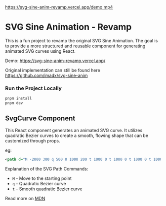 https://svg-sine-anim-revamp.vercel.app/demo.mp4

# SVG Sine Animation - Revamp

This is a fun project to revamp the original SVG Sine Animation. The goal is to provide a more structured and reusable
component for generating animated SVG curves using React.

Demo: https://svg-sine-anim-revamp.vercel.app/

Original implementation can still be found here https://github.com/imadx/svg-sine-anim

### Run the Project Locally

```bash
pnpm install
pnpm dev
```


## SvgCurve Component

This React component generates an animated SVG curve. It utilizes quadratic Bezier curves to create a smooth, flowing
shape that can be customized through props.

eg: 
```svg
<path d="M -2000 300 q 500 0 1000 200 t 1000 0 t 1000 0 t 1000 0 t 1000 0 t 1000 0 t 1000 0 t 1000 0" fill="none" stroke="hsl(150, 100%, 50%)" stroke-width="10" stroke-linecap="round"></path>
```

Explanation of the SVG Path Commands:
- `M` - Move to the starting point
- `q` - Quadratic Bezier curve
- `t` - Smooth quadratic Bezier curve

Read more on [MDN](https://developer.mozilla.org/en-US/docs/Web/SVG/Tutorial/Paths#path_data)
